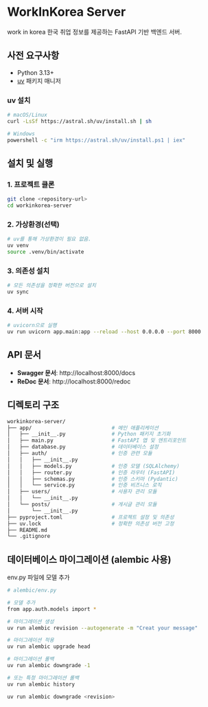 # WorkInKorea Server
work in korea 한국 취업 정보를 제공하는 FastAPI 기반 백엔드 서버.


## 사전 요구사항
- Python 3.13+
- [uv](https://docs.astral.sh/uv/) 패키지 매니저

### uv 설치
```bash
# macOS/Linux
curl -LsSf https://astral.sh/uv/install.sh | sh

# Windows
powershell -c "irm https://astral.sh/uv/install.ps1 | iex"
```


## 설치 및 실행

### 1. 프로젝트 클론
```bash
git clone <repository-url>
cd workinkorea-server
```

### 2. 가상환경(선택)
```bash
# uv를 통해 가상환경이 필요 없음.
uv venv
source .venv/bin/activate
```

### 3. 의존성 설치
```bash
# 모든 의존성을 정확한 버전으로 설치
uv sync
```

### 4. 서버 시작
```bash
# uvicorn으로 실행
uv run uvicorn app.main:app --reload --host 0.0.0.0 --port 8000
```

## API 문서
- **Swagger 문서**: http://localhost:8000/docs
- **ReDoc 문서**: http://localhost:8000/redoc


## 디렉토리 구조
```bash
workinkorea-server/
├── app/                          # 메인 애플리케이션
│   ├── __init__.py               # Python 패키지 초기화
│   ├── main.py                   # FastAPI 앱 및 엔트리포인트
│   ├── database.py               # 데이터베이스 설정
│   ├── auth/                     # 인증 관련 모듈
│   │   ├── __init__.py
│   │   ├── models.py             # 인증 모델 (SQLAlchemy)
│   │   ├── router.py             # 인증 라우터 (FastAPI)
│   │   ├── schemas.py            # 인증 스키마 (Pydantic)
│   │   └── service.py            # 인증 비즈니스 로직
│   ├── users/                    # 사용자 관리 모듈
│   │   └── __init__.py
│   └── posts/                    # 게시글 관리 모듈
│       └── __init__.py
├── pyproject.toml                # 프로젝트 설정 및 의존성
├── uv.lock                       # 정확한 의존성 버전 고정
├── README.md                     
└── .gitignore                     
```

## 데이터베이스 마이그레이션 (alembic 사용)

env.py 파일에 모델 추가
```bash
# alembic/env.py

# 모델 추가
from app.auth.models import *
```

```bash
# 마이그레이션 생성
uv run alembic revision --autogenerate -m "Creat your message"

# 마이그레이션 적용
uv run alembic upgrade head

# 마이그레이션 롤백
uv run alembic downgrade -1

# 또는 특정 마이그레이션 롤백
uv run alembic history 

uv run alembic downgrade <revision>

```